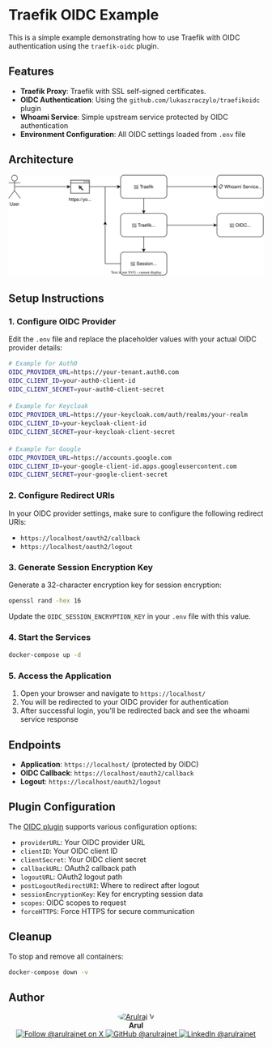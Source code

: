 # Traefik OIDC Example

This is a simple example demonstrating how to use Traefik with OIDC authentication using the `traefik-oidc` plugin.

## Features

- **Traefik Proxy**: Traefik with SSL self-signed certificates.
- **OIDC Authentication**: Using the `github.com/lukaszraczylo/traefikoidc` plugin
- **Whoami Service**: Simple upstream service protected by OIDC authentication
- **Environment Configuration**: All OIDC settings loaded from `.env` file

## Architecture

![Traefik with OIDC Plugin](./traefik-oidc-plugin.drawio.svg)

## Setup Instructions

### 1. Configure OIDC Provider

Edit the `.env` file and replace the placeholder values with your actual OIDC provider details:

```bash
# Example for Auth0
OIDC_PROVIDER_URL=https://your-tenant.auth0.com
OIDC_CLIENT_ID=your-auth0-client-id
OIDC_CLIENT_SECRET=your-auth0-client-secret

# Example for Keycloak
OIDC_PROVIDER_URL=https://your-keycloak.com/auth/realms/your-realm
OIDC_CLIENT_ID=your-keycloak-client-id
OIDC_CLIENT_SECRET=your-keycloak-client-secret

# Example for Google
OIDC_PROVIDER_URL=https://accounts.google.com
OIDC_CLIENT_ID=your-google-client-id.apps.googleusercontent.com
OIDC_CLIENT_SECRET=your-google-client-secret
```

### 2. Configure Redirect URIs

In your OIDC provider settings, make sure to configure the following redirect URIs:
- `https://localhost/oauth2/callback`
- `https://localhost/oauth2/logout`

### 3. Generate Session Encryption Key

Generate a 32-character encryption key for session encryption:

```bash
openssl rand -hex 16
```

Update the `OIDC_SESSION_ENCRYPTION_KEY` in your `.env` file with this value.

### 4. Start the Services

```bash
docker-compose up -d
```

### 5. Access the Application

1. Open your browser and navigate to `https://localhost/`
2. You will be redirected to your OIDC provider for authentication
3. After successful login, you'll be redirected back and see the whoami service response

## Endpoints

- **Application**: `https://localhost/` (protected by OIDC)
- **OIDC Callback**: `https://localhost/oauth2/callback`
- **Logout**: `https://localhost/oauth2/logout`

## Plugin Configuration

The [OIDC plugin](https://github.com/lukaszraczylo/traefikoidc) supports various configuration options:

- `providerURL`: Your OIDC provider URL
- `clientID`: Your OIDC client ID
- `clientSecret`: Your OIDC client secret
- `callbackURL`: OAuth2 callback path
- `logoutURL`: OAuth2 logout path
- `postLogoutRedirectURI`: Where to redirect after logout
- `sessionEncryptionKey`: Key for encrypting session data
- `scopes`: OIDC scopes to request
- `forceHTTPS`: Force HTTPS for secure communication

## Cleanup

To stop and remove all containers:

```bash
docker-compose down -v
```

## Author

<p align="center">
  <a href="https://x.com/arulrajnet">
    <img src="https://github.com/arulrajnet.png?size=100" alt="Arulraj V" width="100" height="100" style="border-radius: 50%;" class="avatar-user">
  </a>
  <br>
  <strong>Arul</strong>
  <br>
  <a href="https://x.com/arulrajnet">
    <img src="https://img.shields.io/badge/Follow-%40arulrajnet-1DA1F2?style=for-the-badge&logo=x&logoColor=white" alt="Follow @arulrajnet on X">
  </a>
  <a href="https://github.com/arulrajnet">
    <img src="https://img.shields.io/badge/GitHub-arulrajnet-181717?style=for-the-badge&logo=github&logoColor=white" alt="GitHub @arulrajnet">
  </a>
  <a href="https://linkedin.com/in/arulrajnet">
    <img src="https://custom-icon-badges.demolab.com/badge/LinkedIn-arulrajnet-0A66C2?style=for-the-badge&logo=linkedin-white&logoColor=white" alt="LinkedIn @arulrajnet">
  </a>
</p>
